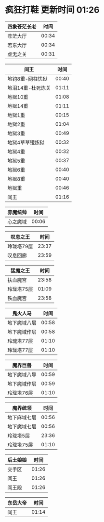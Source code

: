 # 疯狂打鞋 更新时间 01:26

| 四象苍茫长老   | 时间    |
|--------|-------|
| 苍茫大厅 | 00:34 |
| 若东大厅 | 00:34 |
| 虚无之关 | 00:31 |

| 间王   | 时间    |
|--------|-------|
| 地钓8重-网柱忧狱 | 00:40 |
| 地泪14重-杜死炼关 | 01:11 |
| 地狱10重 | 01:08 |
| 地狱14重 | 01:11 |
| 地狱1重 | 00:15 |
| 地狱2重 | 01:04 |
| 地狱3重 | 00:49 |
| 地狱4草草镜炼狱 | 00:32 |
| 地狱4重 | 00:32 |
| 地狱5重 | 00:37 |
| 地狱6重 | 00:40 |
| 地狱8重 | 00:40 |
| 地狱重 | 00:46 |
| 阎王 | 01:16 |

| 赤魔统帅   | 时间    |
|--------|-------|
| 心之魔域 | 00:06 |

| 叹息之王   | 时间    |
|--------|-------|
| 玲珑塔79层 | 23:37 |
| 叹息回廊 | 23:59 |

| 猛魔之王   | 时间    |
|--------|-------|
| 扶血魔宫 | 23:58 |
| 玲珑塔75层 | 01:09 |
| 铁血魔宫 | 23:58 |

| 鬼火人马   | 时间    |
|--------|-------|
| 地下魔域八层 | 00:58 |
| 地下魔域作层 | 00:58 |
| 玲瑰塔77层 | 01:10 |
| 玲珑塔77层 | 01:10 |

| 魔界巨兽   | 时间    |
|--------|-------|
| 地下魔域八导 | 00:59 |
| 地下魔域作层 | 00:59 |
| 玲珑塔76层 | 01:10 |

| 魔界统领   | 时间    |
|--------|-------|
| 地下麻域七层 | 00:56 |
| 地下魔域七层 | 00:56 |
| 玲珑塔5层 | 23:36 |
| 玲珑塔75层 | 01:10 |

| 后土娘娘   | 时间    |
|--------|-------|
| 交手区 | 01:26 |
| 阎王 | 01:26 |
| 阎王殿 | 01:26 |

| 东岳大帝   | 时间    |
|--------|-------|
| 阎王 | 01:14 |